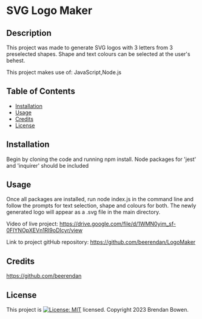 # SVG Logo Maker

  ## Description
This project was made to generate SVG logos with 3 letters from 3 preselected shapes. Shape and text colours can be selected at the user's behest.

This project makes use of: 
JavaScript,Node.js

## Table of Contents
* [Installation](#installation)
* [Usage](#usage)
* [Credits](#credits)
* [License](#license)

## Installation
Begin by cloning the code and running npm install. Node packages for 'jest' and 'inquirer' should be included

## Usage
Once all packages are installed, run node index.js in the command line and follow the prompts for text selection, shape and colours for both. The newly generated logo will appear as a .svg file in the main directory.

Video of live project: https://drive.google.com/file/d/1WMN0yim_sf-0FIYNOpXEVn1RI9oDIcyr/view

Link to project gitHub repository: https://github.com/beerendan/LogoMaker

## Credits
https://github.com/beerendan

## License
This project is [![License: MIT](https://img.shields.io/badge/License-MIT-yellow.svg)](https://opensource.org/licenses/MIT) licensed.
Copyright 2023 Brendan Bowen.
